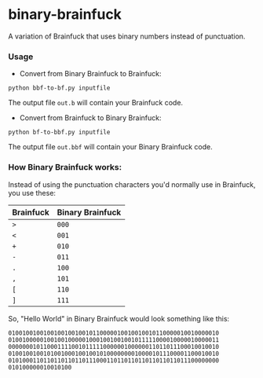 # binary-brainfuck

A variation of Brainfuck that uses binary numbers instead of punctuation.

### Usage

- Convert from Binary Brainfuck to Brainfuck:

`python bbf-to-bf.py inputfile`

The output file `out.b` will contain your Brainfuck code.

- Convert from Brainfuck to Binary Brainfuck:

`python bf-to-bbf.py inputfile`

The output file `out.bbf` will contain your Binary Brainfuck code.

### How Binary Brainfuck works:

Instead of using the punctuation characters you'd normally use in Brainfuck, you use these:

Brainfuck | Binary Brainfuck
--- | ---
`>` | `000`
`<` | `001`
`+` | `010`
`-` | `011`
`.` | `100`
`,` | `101`
`[` | `110`
`]` | `111`

So, "Hello World" in Binary Brainfuck would look something like this:

```
010010010010010010010010110000010010010010110000010010000010
010010000010010010000010001001001001011111000010000010000011
000000010110001111001011111000000100000011011011100010010010
010010010010100100010010010100000000100001011100001100010010
010100011011011011011011100011011011011011011011011100000000
010100000010010100
```
